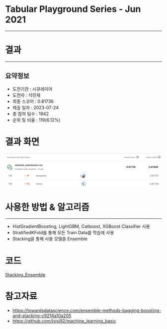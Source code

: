 # Tabular Playground Series - Jun 2021
***
# 결과
***
## 요약정보
- 도전기관 : 시큐레이어
- 도전자 : 석민재
- 최종 스코어 : 0.81736
- 제출 일자 : 2023-07-24
- 총 참여 팀수 : 1942
- 순위 및 비율 : 119(6.12%)

# 결과 화면
![submission](./img/submission.png)
![leaderboard](./img/leaderboard.png)

# 사용한 방법 & 알고리즘
***
- HistGradientBoosting, LightGBM, Catboost, XGBoost Classifier 사용
- StratifiedKFold를 통해 모든 Train Data를 학습에 사용
- Stacking을 통해 사용 모델을 Ensemble

# 코드
[Stacking_Ensemble](./code/stacking.ipynb)

# 참고자료
- https://towardsdatascience.com/ensemble-methods-bagging-boosting-and-stacking-c9214a10a205
- https://github.com/lsjsj92/machine_learning_basic
